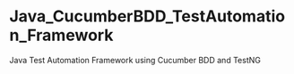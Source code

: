 # Java_CucumberBDD_TestAutomation_Framework
Java Test Automation Framework using Cucumber BDD and TestNG
